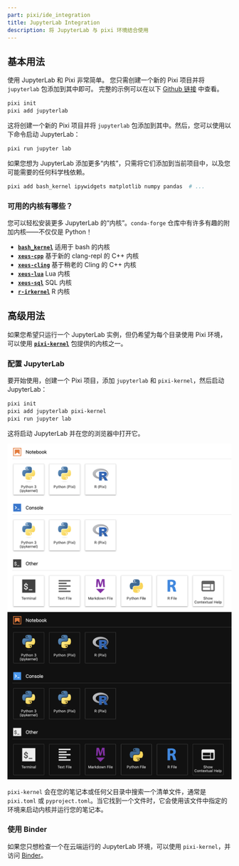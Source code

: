 ```yaml
---
part: pixi/ide_integration
title: JupyterLab Integration
description: 将 JupyterLab 与 pixi 环境结合使用
---
```


## 基本用法

使用 JupyterLab 和 Pixi 非常简单。
您只需创建一个新的 Pixi 项目并将 `jupyterlab` 包添加到其中即可。
完整的示例可以在以下 [Github 链接](https://github.com/prefix-dev/pixi/tree/main/examples/jupyterlab) 中查看。

```bash
pixi init
pixi add jupyterlab
```

这将创建一个新的 Pixi 项目并将 `jupyterlab` 包添加到其中。然后，您可以使用以下命令启动 JupyterLab：

```bash
pixi run jupyter lab
```

如果您想为 JupyterLab 添加更多“内核”，只需将它们添加到当前项目中，以及您可能需要的任何科学栈依赖。

```bash
pixi add bash_kernel ipywidgets matplotlib numpy pandas  # ...
```

### 可用的内核有哪些？

您可以轻松安装更多 JupyterLab 的“内核”。`conda-forge` 仓库中有许多有趣的附加内核——不仅仅是 Python！

- [**`bash_kernel`**](https://prefix.dev/channels/conda-forge/packages/bash_kernel) 适用于 bash 的内核
- [**`xeus-cpp`**](https://prefix.dev/channels/conda-forge/packages/xeus-cpp) 基于新的 clang-repl 的 C++ 内核
- [**`xeus-cling`**](https://prefix.dev/channels/conda-forge/packages/xeus-cling) 基于稍老的 Cling 的 C++ 内核
- [**`xeus-lua`**](https://prefix.dev/channels/conda-forge/packages/xeus-lua) Lua 内核
- [**`xeus-sql`**](https://prefix.dev/channels/conda-forge/packages/xeus-sql) SQL 内核
- [**`r-irkernel`**](https://prefix.dev/channels/conda-forge/packages/r-irkernel) R 内核

## 高级用法

<!--
以下部分的修改与 https://github.com/renan-r-santos/pixi-kernel 和 https://github.com/renan-r-santos/pixi-kernel-binder 中的 README.md 相关，请确保通过在两个仓库中都提交 PR 来保持同步
-->

如果您希望只运行一个 JupyterLab 实例，但仍希望为每个目录使用 Pixi 环境，可以使用 [**`pixi-kernel`**](https://prefix.dev/channels/conda-forge/packages/pixi-kernel) 包提供的内核之一。

### 配置 JupyterLab

要开始使用，创建一个 Pixi 项目，添加 `jupyterlab` 和 `pixi-kernel`，然后启动 JupyterLab：

```bash
pixi init
pixi add jupyterlab pixi-kernel
pixi run jupyter lab
```

这将启动 JupyterLab 并在您的浏览器中打开它。

![JupyterLab 启动器屏幕，显示 Pixi 内核](https://raw.githubusercontent.com/renan-r-santos/pixi-kernel/main/assets/launch-light.png#only-light)
![JupyterLab 启动器屏幕，显示 Pixi 内核](https://raw.githubusercontent.com/renan-r-santos/pixi-kernel/main/assets/launch-dark.png#only-dark)

`pixi-kernel` 会在您的笔记本或任何父目录中搜索一个清单文件，通常是 `pixi.toml` 或 `pyproject.toml`。当它找到一个文件时，它会使用该文件中指定的环境来启动内核并运行您的笔记本。

### 使用 Binder

如果您只想检查一个在云端运行的 JupyterLab 环境，可以使用 `pixi-kernel`，并访问 [Binder](https://mybinder.org/v2/gh/renan-r-santos/pixi-kernel-binder/main?labpath=example.ipynb)。

